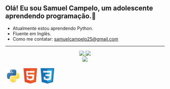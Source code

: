 ## Olá! Eu sou Samuel Campelo, um adolescente aprendendo programação.👋

- Atualmente estou aprendendo Python.
- Fluente em Inglês.
- Como me contatar: samuelcampelo25@gmail.com
  
<hr>

<div align="center">
  <a href="https://github.com/OrekiHoutarouu">
  <img height="170em" src="https://github-readme-stats.vercel.app/api/top-langs/?username=OrekiHoutarouu&count_private=true&layout=compact&theme=radical"/>
  <img height="180em" src="https://github-readme-stats.vercel.app/api/?username=OrekiHoutarouu&count_private=true&show_icons=true&theme=radical"/>
</div>
<div align="center">
 <a href="https://github.com/OrekiHoutarouu">
 <img height="180em" src="https://github-readme-streak-stats.herokuapp.com/?user=OrekiHoutarouu&theme=radical"/>
</div>
<br>
<div style="display: inline-block;">
    <img width="50px" src="https://raw.githubusercontent.com/devicons/devicon/master/icons/python/python-original.svg" alt="Python-Icon">
    <img width="50px" src="https://raw.githubusercontent.com/devicons/devicon/master/icons/html5/html5-original.svg" alt="HTML5-Icon">
    <img width="50px" src="https://raw.githubusercontent.com/devicons/devicon/master/icons/css3/css3-original.svg" alt="CSS3-Icon">
</div>
